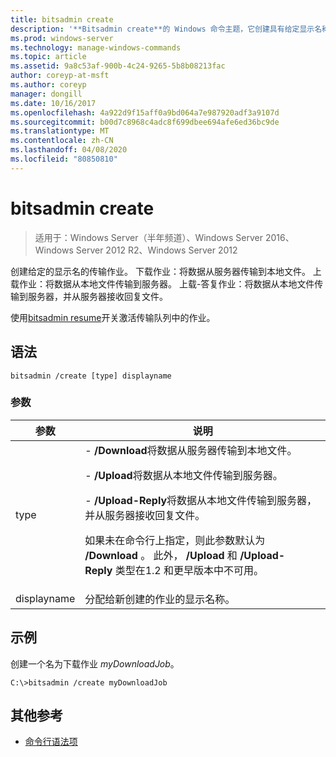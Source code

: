 ```yaml
---
title: bitsadmin create
description: '**Bitsadmin create**的 Windows 命令主题，它创建具有给定显示名称的传输作业。'
ms.prod: windows-server
ms.technology: manage-windows-commands
ms.topic: article
ms.assetid: 9a8c53af-900b-4c24-9265-5b8b08213fac
author: coreyp-at-msft
ms.author: coreyp
manager: dongill
ms.date: 10/16/2017
ms.openlocfilehash: 4a922d9f15aff0a9bd064a7e987920adf3a9107d
ms.sourcegitcommit: b00d7c8968c4adc8f699dbee694afe6ed36bc9de
ms.translationtype: MT
ms.contentlocale: zh-CN
ms.lasthandoff: 04/08/2020
ms.locfileid: "80850810"
---
```

# <a name="bitsadmin-create"></a>bitsadmin create

>适用于：Windows Server（半年频道）、Windows Server 2016、Windows Server 2012 R2、Windows Server 2012

创建给定的显示名的传输作业。 下载作业：将数据从服务器传输到本地文件。 上载作业：将数据从本地文件传输到服务器。 上载-答复作业：将数据从本地文件传输到服务器，并从服务器接收回复文件。

使用[bitsadmin resume](bitsadmin-resume.md)开关激活传输队列中的作业。

## <a name="syntax"></a>语法

```
bitsadmin /create [type] displayname
```

### <a name="parameters"></a>参数

| 参数 | 说明 |
| ------- | -------- |
| type | -  **/Download**将数据从服务器传输到本地文件。<p>-  **/Upload**将数据从本地文件传输到服务器。<p>-  **/Upload-Reply**将数据从本地文件传输到服务器，并从服务器接收回复文件。<p>如果未在命令行上指定，则此参数默认为 **/Download** 。 此外， **/Upload** 和 **/Upload-Reply** 类型在1.2 和更早版本中不可用。 |
| displayname | 分配给新创建的作业的显示名称。 |

## <a name="examples"></a><a name=BKMK_examples></a>示例

创建一个名为下载作业 *myDownloadJob*。

```
C:\>bitsadmin /create myDownloadJob
```

## <a name="additional-references"></a>其他参考

- [命令行语法项](command-line-syntax-key.md)
